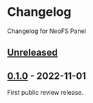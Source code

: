 # Changelog

Changelog for NeoFS Panel

## [Unreleased]


## [0.1.0] - 2022-11-01

First public review release.


[0.1.0]: https://github.com/nspcc-dev/panel-fs-neo-org/tree/v0.1.0
[Unreleased]: https://github.com/nspcc-dev/panel-fs-neo-org/compare/v0.1.0...master
